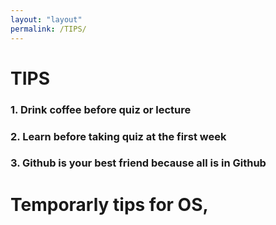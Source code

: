 ```yaml
---
layout: "layout"
permalink: /TIPS/
---
```


# TIPS

### 1. Drink coffee before quiz or lecture

### 2. Learn before taking quiz at the first week

### 3. Github is your best friend because all is in Github

# Temporarly tips for OS,
